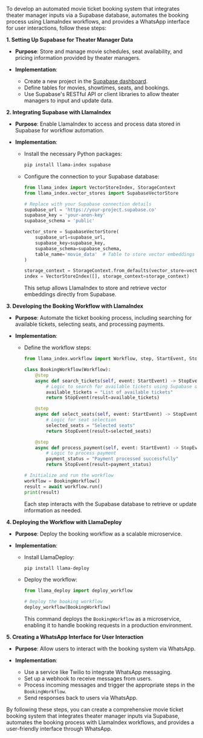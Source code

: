 To develop an automated movie ticket booking system that integrates theater manager inputs via a Supabase database, automates the booking process using LlamaIndex workflows, and provides a WhatsApp interface for user interactions, follow these steps:

**1. Setting Up Supabase for Theater Manager Data**

- **Purpose**: Store and manage movie schedules, seat availability, and pricing information provided by theater managers.

- **Implementation**:
  - Create a new project in the [Supabase dashboard](https://supabase.com/).
  - Define tables for movies, showtimes, seats, and bookings.
  - Use Supabase's RESTful API or client libraries to allow theater managers to input and update data.

**2. Integrating Supabase with LlamaIndex**

- **Purpose**: Enable LlamaIndex to access and process data stored in Supabase for workflow automation.

- **Implementation**:
  - Install the necessary Python packages:
    ```bash
    pip install llama-index supabase
    ```
  - Configure the connection to your Supabase database:
    ```python
    from llama_index import VectorStoreIndex, StorageContext
    from llama_index.vector_stores import SupabaseVectorStore

    # Replace with your Supabase connection details
    supabase_url = 'https://your-project.supabase.co'
    supabase_key = 'your-anon-key'
    supabase_schema = 'public'

    vector_store = SupabaseVectorStore(
        supabase_url=supabase_url,
        supabase_key=supabase_key,
        supabase_schema=supabase_schema,
        table_name='movie_data'  # Table to store vector embeddings
    )

    storage_context = StorageContext.from_defaults(vector_store=vector_store)
    index = VectorStoreIndex([], storage_context=storage_context)
    ```
    This setup allows LlamaIndex to store and retrieve vector embeddings directly from Supabase. 

**3. Developing the Booking Workflow with LlamaIndex**

- **Purpose**: Automate the ticket booking process, including searching for available tickets, selecting seats, and processing payments.

- **Implementation**:
  - Define the workflow steps:
    ```python
    from llama_index.workflow import Workflow, step, StartEvent, StopEvent

    class BookingWorkflow(Workflow):
        @step
        async def search_tickets(self, event: StartEvent) -> StopEvent:
            # Logic to search for available tickets using Supabase data
            available_tickets = "List of available tickets"
            return StopEvent(result=available_tickets)

        @step
        async def select_seats(self, event: StartEvent) -> StopEvent:
            # Logic for seat selection
            selected_seats = "Selected seats"
            return StopEvent(result=selected_seats)

        @step
        async def process_payment(self, event: StartEvent) -> StopEvent:
            # Logic to process payment
            payment_status = "Payment processed successfully"
            return StopEvent(result=payment_status)

    # Initialize and run the workflow
    workflow = BookingWorkflow()
    result = await workflow.run()
    print(result)
    ```
    Each step interacts with the Supabase database to retrieve or update information as needed.

**4. Deploying the Workflow with LlamaDeploy**

- **Purpose**: Deploy the booking workflow as a scalable microservice.

- **Implementation**:
  - Install LlamaDeploy:
    ```bash
    pip install llama-deploy
    ```
  - Deploy the workflow:
    ```python
    from llama_deploy import deploy_workflow

    # Deploy the booking workflow
    deploy_workflow(BookingWorkflow)
    ```
    This command deploys the `BookingWorkflow` as a microservice, enabling it to handle booking requests in a production environment. 

**5. Creating a WhatsApp Interface for User Interaction**

- **Purpose**: Allow users to interact with the booking system via WhatsApp.

- **Implementation**:
  - Use a service like Twilio to integrate WhatsApp messaging.
  - Set up a webhook to receive messages from users.
  - Process incoming messages and trigger the appropriate steps in the `BookingWorkflow`.
  - Send responses back to users via WhatsApp.

By following these steps, you can create a comprehensive movie ticket booking system that integrates theater manager inputs via Supabase, automates the booking process with LlamaIndex workflows, and provides a user-friendly interface through WhatsApp. 